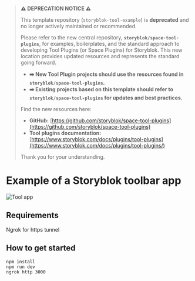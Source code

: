 > **⚠️ DEPRECATION NOTICE ⚠️**
>
> This template repository (`storyblok-tool-example`) is **deprecated** and no longer actively maintained or recommended.
>
> Please refer to the new central repository, **`storyblok/space-tool-plugins`**, for examples, boilerplates, and the standard approach to developing Tool Plugins (or Space Plugins) for Storyblok. This new location provides updated resources and represents the standard going forward.
>
> *   **➡️ New Tool Plugin projects should use the resources found in `storyblok/space-tool-plugins`.**
> *   **➡️ Existing projects based on this template should refer to `storyblok/space-tool-plugins` for updates and best practices.**
>
> Find the new resources here:
> *   **GitHub:** [https://github.com/storyblok/space-tool-plugins](https://github.com/storyblok/space-tool-plugins)
> *   **Tool plugins documentation:** [https://www.storyblok.com/docs/plugins/tool-plugins](https://www.storyblok.com/docs/plugins/tool-plugins/)
>
> Thank you for your understanding.

# Example of a Storyblok toolbar app

![Tool app](https://a.storyblok.com/f/51376/848x399/73eb787972/tool.jpg)

## Requirements

Ngrok for https tunnel

## How to get started

```
npm install
npm run dev
ngrok http 3000
```
